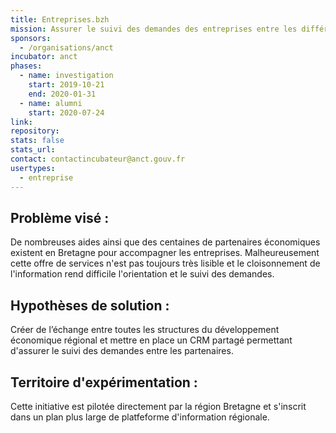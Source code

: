 ```yaml
---
title: Entreprises.bzh
mission: Assurer le suivi des demandes des entreprises entre les différents partenaires économiques régionaux
sponsors:
  - /organisations/anct
incubator: anct
phases:
  - name: investigation
    start: 2019-10-21
    end: 2020-01-31
  - name: alumni
    start: 2020-07-24
link:
repository:
stats: false
stats_url:
contact: contactincubateur@anct.gouv.fr
usertypes:
  - entreprise
---
```


## Problème visé :

De nombreuses aides ainsi que des centaines de partenaires économiques existent en Bretagne pour accompagner les entreprises.
Malheureusement cette offre de services n'est pas toujours très lisible et le cloisonnement de l'information rend difficile l'orientation et le suivi des demandes.

## Hypothèses de solution :

Créer de l’échange entre toutes les structures du développement économique régional et mettre en place un CRM partagé permettant d'assurer le suivi des demandes entre les partenaires.

## Territoire d'expérimentation :

Cette initiative est pilotée directement par la région Bretagne et s'inscrit dans un plan plus large de platfeforme d'information régionale.
